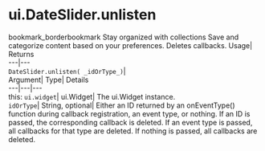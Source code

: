  
#  ui.DateSlider.unlisten 
bookmark_borderbookmark Stay organized with collections  Save and categorize content based on your preferences. 
Deletes callbacks. 
Usage| Returns  
---|---  
`DateSlider.unlisten( _idOrType_)`|   
Argument|  Type| Details  
---|---|---  
this: `ui.widget`| ui.Widget| The ui.Widget instance.  
`idOrType`| String, optional| Either an ID returned by an onEventType() function during callback registration, an event type, or nothing. If an ID is passed, the corresponding callback is deleted. If an event type is passed, all callbacks for that type are deleted. If nothing is passed, all callbacks are deleted.  
